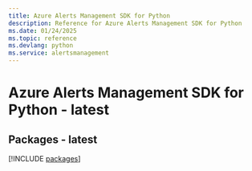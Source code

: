 ```yaml
---
title: Azure Alerts Management SDK for Python
description: Reference for Azure Alerts Management SDK for Python
ms.date: 01/24/2025
ms.topic: reference
ms.devlang: python
ms.service: alertsmanagement
---
```

# Azure Alerts Management SDK for Python - latest
## Packages - latest
[!INCLUDE [packages](alerts-management-index.md)]
